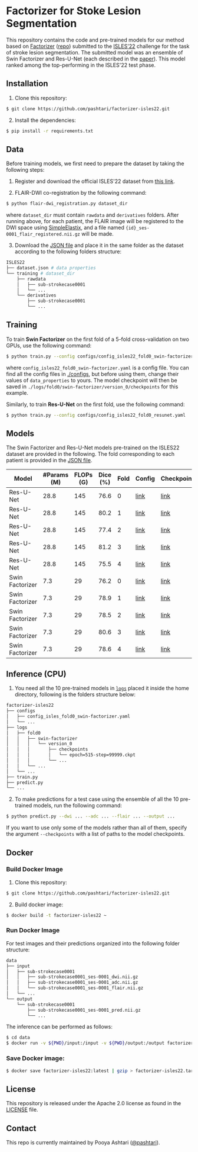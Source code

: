 # Factorizer for Stoke Lesion Segmentation

This repository contains the code and pre-trained models for our method based on [Factorizer](https://arxiv.org/abs/2202.12295) ([repo](https://github.com/pashtari/factorizer)) submitted to the [ISLES'22](https://isles22.grand-challenge.org/) challenge for the task of stroke lesion segmentation. The submitted model was an ensemble of Swin Factorizer and Res-U-Net (each described in the [paper](https://arxiv.org/abs/2202.12295)). This model ranked among the top-performing in the ISLES'22 test phase.


## Installation

1. Clone this repository:

```bash
$ git clone https://github.com/pashtari/factorizer-isles22.git
```

2. Install the dependencies:

``` bash
$ pip install -r requirements.txt
```


## Data

Before training models, we first need to prepare the dataset by taking the following steps:

1. Register and download the official ISLES'22 dataset from [this link](https://isles22.grand-challenge.org/).

2. FLAIR-DWI co-registration by the following command:

```bash
$ python flair-dwi_registration.py dataset_dir
```

where `dataset_dir` must contain `rawdata` and `derivatives` folders. After running above, for each patient, the FLAIR image will be registered to the DWI space using [SimpleElastix](https://simpleelastix.github.io/), and a file named `{id}_ses-0001_flair_registered.nii.gz` will be made.

3. Download the [JSON file](dataset.json) and place it in the same folder as the dataset according to the following folders structure:

```bash
ISLES22
├── dataset.json # data properties
└── training # dataset_dir
    ├── rawdata
    │   ├── sub-strokecase0001
    │   └── ...
    └── derivatives
        ├── sub-strokecase0001
        └── ...
```


## Training

To train **Swin Factorizer** on the first fold of a 5-fold cross-validation on two GPUs, use the following command:

```bash
$ python train.py --config configs/config_isles22_fold0_swin-factorizer.yaml
```

where `config_isles22_fold0_swin-factorizer.yaml` is a config file. You can find all the config files in [./configs](./configs), but before using them, change their values of `data_properties` to yours. The model checkpoint will then be saved in `./logs/fold0/swin-factorizer/version_0/checkpoints` for this example.

Similarly, to train **Res-U-Net** on the first fold, use the following command:

```bash
$ python train.py --config configs/config_isles22_fold0_resunet.yaml
```


## Models

The Swin Factorizer and Res-U-Net models pre-trained on the ISLES22 dataset are provided in the following. The fold corresponding to each patient is provided in the [JSON file](dataset.json).

| Model           | #Params (M) | FLOPs (G) | Dice (%) | Fold | Config                                                          | Checkpoint                                                                                                                                      |
|-----------------|-------------|-----------|----------|------|-----------------------------------------------------------------|-------------------------------------------------------------------------------------------------------------------------------------------------|
| Res-U-Net       | 28.8        | 145       | 76.6     | 0    | [link](./configs/config_isles22_fold0_resunet.yaml)         | [link](./logs/fold0/resunet/version_0/checkpoints/epoch=1999-step=99999.ckpt) |
| Res-U-Net       | 28.8        | 145       | 80.2     | 1    | [link](./configs/config_isles22_fold1_resunet.yaml)         | [link](./logs/fold1/resunet/version_0/checkpoints/epoch=1999-step=99999.ckpt) |
| Res-U-Net       | 28.8        | 145       | 77.4     | 2    | [link](./configs/config_isles22_fold2_resunet.yaml)         | [link](./logs/fold2/resunet/version_0/checkpoints/epoch=1999-step=99999.ckpt) |
| Res-U-Net       | 28.8        | 145       | 81.2     | 3    | [link](./configs/config_isles22_fold3_resunet.yaml)         | [link](./logs/fold3/resunet/version_0/checkpoints/epoch=1999-step=99999.ckpt) |
| Res-U-Net       | 28.8        | 145       | 75.5     | 4    | [link](./configs/config_isles22_fold4_resunet.yaml)         | [link](./logs/fold4/resunet/version_0/checkpoints/epoch=1999-step=99999.ckpt) |
| Swin Factorizer | 7.3         | 29        | 76.2     | 0    | [link](./configs/config_isles22_fold0_swin-factorizer.yaml) | [link](./logs/fold0/swin-factorizer/version_0/checkpoints/epoch=1999-step=99999.ckpt) |
| Swin Factorizer | 7.3         | 29        | 78.9     | 1    | [link](./configs/config_isles22_fold1_swin-factorizer.yaml) | [link](./logs/fold1/swin-factorizer/version_0/checkpoints/epoch=1999-step=99999.ckpt) |
| Swin Factorizer | 7.3         | 29        | 78.5     | 2    | [link](./configs/config_isles22_fold2_swin-factorizer.yaml) | [link](./logs/fold2/swin-factorizer/version_0/checkpoints/epoch=1999-step=99999.ckpt) |
| Swin Factorizer | 7.3         | 29        | 80.6     | 3    | [link](./configs/config_isles22_fold3_swin-factorizer.yaml) | [link](./logs/fold3/swin-factorizer/version_0/checkpoints/epoch=1999-step=99999.ckpt) |
| Swin Factorizer | 7.3         | 29        | 78.6     | 4    | [link](./configs/config_isles22_fold4_swin-factorizer.yaml) | [link](./logs/fold4/swin-factorizer/version_0/checkpoints/epoch=1999-step=99999.ckpt) |


## Inference (CPU)

1. You need all the 10 pre-trained models in [`logs`](./logs) placed it inside the home directory, following is the folders structure below:

```bash
factorizer-isles22
├── configs
│   ├── config_isles_fold0_swin-factorizer.yaml
│   └── ...
├── logs
│   ├── fold0
│   │   ├── swin-factorizer
│   │   │   └── version_0
│   │   │       ├── checkpoints
│   │   │       │   └── epoch=515-step=99999.ckpt
│   │   │       └── ...
│   │   └── ...
│   └── ...
├── train.py
├── predict.py
└── ...
```

2. To make predictions for a test case using the ensemble of all the 10 pre-trained models, run the following command:

```bash
$ python predict.py --dwi ... --adc ... --flair ... --output ... 
```

If you want to use only some of the models rather than all of them, specify the argument `--checkpoints` with a list of paths to the model checkpoints.


## Docker


### Build Docker Image

1. Clone this repository:

```bash
$ git clone https://github.com/pashtari/factorizer-isles22.git
```

2. Build docker image:

```bash
$ docker build -t factorizer-isles22 ~ 
```


### Run Docker Image

For test images and their predictions organized into the following folder structure:
```bash
data
├── input
│   ├── sub-strokecase0001
│   │   ├── sub-strokecase0001_ses-0001_dwi.nii.gz
│   │   ├── sub-strokecase0001_ses-0001_adc.nii.gz
│   │   └── sub-strokecase0001_ses-0001_flair.nii.gz
│   └── ...
└── output
    └── sub-strokecase0001
        ├── sub-strokecase0001_ses-0001_pred.nii.gz
        └── ...
```

The inference can be performed as follows:

```bash
$ cd data
$ docker run -v ${PWD}/input:/input -v ${PWD}/output:/output factorizer-isles22 --dwi /input/sub-strokecase0001/sub-strokecase0001_ses-0001_dwi.nii.gz --adc /input/sub-strokecase0001/sub-strokecase0001_ses-0001_adc.nii.gz --flair /input/sub-strokecase0001/sub-strokecase0001_ses-0001_flair.nii.gz --output /output/sub-strokecase0001/sub-strokecase0001_ses-0001_pred.nii.gz
```


### Save Docker image:

```bash
$ docker save factorizer-isles22:latest | gzip > factorizer-isles22.tar.gz
```


## License

This repository is released under the Apache 2.0 license as found in the [LICENSE](LICENSE) file.


## Contact

This repo is currently maintained by Pooya Ashtari ([@pashtari](https://github.com/pashtari)).
